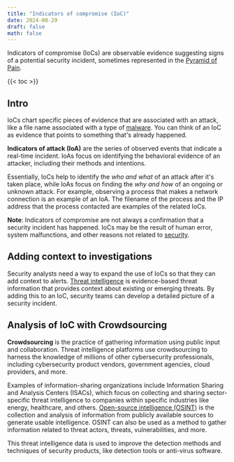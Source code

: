 ```yaml
---
title: "Indicators of compromise (IoC)"
date: 2024-08-29
draft: false
math: false
---
```


Indicators of compromise (IoCs) are observable evidence suggesting signs
of a potential security incident, sometimes represented in the
[Pyramid of Pain](/pyramid-of-pain).

{{< toc >}}

## Intro

IoCs chart specific pieces of evidence
that are associated with an attack, like a file name associated with a
type of [malware](/malware). You can think of an IoC as evidence that
points to something that's already happened.

**Indicators of attack (IoA)** are the series of observed events that
indicate a real-time incident.  IoAs focus on identifying the behavioral
evidence of an attacker, including their methods and intentions.

Essentially, IoCs help to identify the *who and what* of an attack after
it's taken place, while IoAs focus on finding the *why and how* of an
ongoing or unknown attack. For example, observing a process that makes a
network connection is an example of an IoA. The filename of the process
and the IP address that the process contacted are examples of the
related IoCs.

**Note**: Indicators of compromise are not always a confirmation that a
security incident has happened. IoCs may be the result of human error,
system malfunctions, and other reasons not related to [security](/security).

## Adding context to investigations

Security analysts need a way to expand the use of IoCs so that they can
add context to alerts.
[Threat intelligence](/incident-response-lifecycle/#threat-intelligence)
is evidence-based threat information that provides context about
existing or emerging threats. By adding this to an IoC, security teams
can develop a detailed picture of a security incident.

## Analysis of IoC with Crowdsourcing

**Crowdsourcing** is the practice of gathering information using public
input and collaboration. Threat intelligence platforms use crowdsourcing
to harness the knowledge of millions of other cybersecurity
professionals, including cybersecurity product vendors, government
agencies, cloud providers, and more.

Examples of information-sharing organizations include Information
Sharing and Analysis Centers (ISACs), which focus on collecting and
sharing sector-specific threat intelligence to companies within specific
industries like energy, healthcare, and others.
[Open-source intelligence (OSINT)](/osint) is the collection and analysis of
information from publicly available sources to generate usable
intelligence. OSINT can also be used as a method to gather information
related to threat actors, threats, vulnerabilities, and more.

This threat intelligence data is used to improve the detection methods
and techniques of security products, like detection tools or anti-virus
software.
